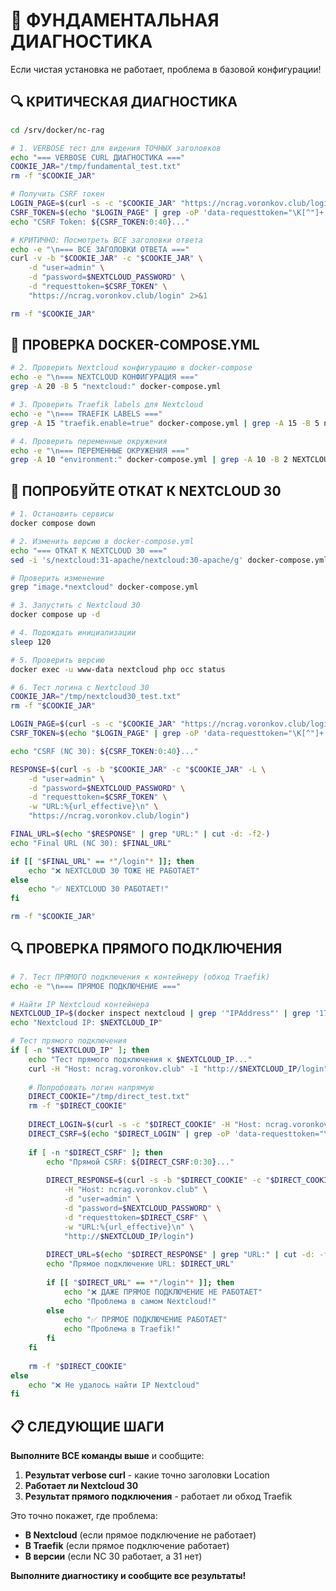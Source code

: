 # 🚨 ФУНДАМЕНТАЛЬНАЯ ДИАГНОСТИКА

Если чистая установка не работает, проблема в базовой конфигурации!

## 🔍 КРИТИЧЕСКАЯ ДИАГНОСТИКА

```bash
cd /srv/docker/nc-rag

# 1. VERBOSE тест для видения ТОЧНЫХ заголовков
echo "=== VERBOSE CURL ДИАГНОСТИКА ==="
COOKIE_JAR="/tmp/fundamental_test.txt"
rm -f "$COOKIE_JAR"

# Получить CSRF токен
LOGIN_PAGE=$(curl -s -c "$COOKIE_JAR" "https://ncrag.voronkov.club/login")
CSRF_TOKEN=$(echo "$LOGIN_PAGE" | grep -oP 'data-requesttoken="\K[^"]+' | head -1)
echo "CSRF Token: ${CSRF_TOKEN:0:40}..."

# КРИТИЧНО: Посмотреть ВСЕ заголовки ответа
echo -e "\n=== ВСЕ ЗАГОЛОВКИ ОТВЕТА ==="
curl -v -b "$COOKIE_JAR" -c "$COOKIE_JAR" \
    -d "user=admin" \
    -d "password=$NEXTCLOUD_PASSWORD" \
    -d "requesttoken=$CSRF_TOKEN" \
    "https://ncrag.voronkov.club/login" 2>&1

rm -f "$COOKIE_JAR"
```

## 🔧 ПРОВЕРКА DOCKER-COMPOSE.YML

```bash
# 2. Проверить Nextcloud конфигурацию в docker-compose
echo -e "\n=== NEXTCLOUD КОНФИГУРАЦИЯ ==="
grep -A 20 -B 5 "nextcloud:" docker-compose.yml

# 3. Проверить Traefik labels для Nextcloud
echo -e "\n=== TRAEFIK LABELS ==="
grep -A 15 "traefik.enable=true" docker-compose.yml | grep -A 15 -B 5 nextcloud

# 4. Проверить переменные окружения
echo -e "\n=== ПЕРЕМЕННЫЕ ОКРУЖЕНИЯ ==="
grep -A 10 "environment:" docker-compose.yml | grep -A 10 -B 2 NEXTCLOUD
```

## 🚨 ПОПРОБУЙТЕ ОТКАТ К NEXTCLOUD 30

```bash
# 1. Остановить сервисы
docker compose down

# 2. Изменить версию в docker-compose.yml
echo "=== ОТКАТ К NEXTCLOUD 30 ==="
sed -i 's/nextcloud:31-apache/nextcloud:30-apache/g' docker-compose.yml

# Проверить изменение
grep "image.*nextcloud" docker-compose.yml

# 3. Запустить с Nextcloud 30
docker compose up -d

# 4. Подождать инициализации
sleep 120

# 5. Проверить версию
docker exec -u www-data nextcloud php occ status

# 6. Тест логина с Nextcloud 30
COOKIE_JAR="/tmp/nextcloud30_test.txt"
rm -f "$COOKIE_JAR"

LOGIN_PAGE=$(curl -s -c "$COOKIE_JAR" "https://ncrag.voronkov.club/login")
CSRF_TOKEN=$(echo "$LOGIN_PAGE" | grep -oP 'data-requesttoken="\K[^"]+' | head -1)

echo "CSRF (NC 30): ${CSRF_TOKEN:0:40}..."

RESPONSE=$(curl -s -b "$COOKIE_JAR" -c "$COOKIE_JAR" -L \
    -d "user=admin" \
    -d "password=$NEXTCLOUD_PASSWORD" \
    -d "requesttoken=$CSRF_TOKEN" \
    -w "URL:%{url_effective}\n" \
    "https://ncrag.voronkov.club/login")

FINAL_URL=$(echo "$RESPONSE" | grep "URL:" | cut -d: -f2-)
echo "Final URL (NC 30): $FINAL_URL"

if [[ "$FINAL_URL" == *"/login"* ]]; then
    echo "❌ NEXTCLOUD 30 ТОЖЕ НЕ РАБОТАЕТ"
else
    echo "✅ NEXTCLOUD 30 РАБОТАЕТ!"
fi

rm -f "$COOKIE_JAR"
```

## 🔍 ПРОВЕРКА ПРЯМОГО ПОДКЛЮЧЕНИЯ

```bash
# 7. Тест ПРЯМОГО подключения к контейнеру (обход Traefik)
echo -e "\n=== ПРЯМОЕ ПОДКЛЮЧЕНИЕ ==="

# Найти IP Nextcloud контейнера
NEXTCLOUD_IP=$(docker inspect nextcloud | grep '"IPAddress"' | grep '172.19' | head -1 | grep -oP '\d+\.\d+\.\d+\.\d+')
echo "Nextcloud IP: $NEXTCLOUD_IP"

# Тест прямого подключения
if [ -n "$NEXTCLOUD_IP" ]; then
    echo "Тест прямого подключения к $NEXTCLOUD_IP..."
    curl -H "Host: ncrag.voronkov.club" -I "http://$NEXTCLOUD_IP/login"
    
    # Попробовать логин напрямую
    DIRECT_COOKIE="/tmp/direct_test.txt"
    rm -f "$DIRECT_COOKIE"
    
    DIRECT_LOGIN=$(curl -s -c "$DIRECT_COOKIE" -H "Host: ncrag.voronkov.club" "http://$NEXTCLOUD_IP/login")
    DIRECT_CSRF=$(echo "$DIRECT_LOGIN" | grep -oP 'data-requesttoken="\K[^"]+' | head -1)
    
    if [ -n "$DIRECT_CSRF" ]; then
        echo "Прямой CSRF: ${DIRECT_CSRF:0:30}..."
        
        DIRECT_RESPONSE=$(curl -s -b "$DIRECT_COOKIE" -c "$DIRECT_COOKIE" -L \
            -H "Host: ncrag.voronkov.club" \
            -d "user=admin" \
            -d "password=$NEXTCLOUD_PASSWORD" \
            -d "requesttoken=$DIRECT_CSRF" \
            -w "URL:%{url_effective}\n" \
            "http://$NEXTCLOUD_IP/login")
            
        DIRECT_URL=$(echo "$DIRECT_RESPONSE" | grep "URL:" | cut -d: -f2-)
        echo "Прямое подключение URL: $DIRECT_URL"
        
        if [[ "$DIRECT_URL" == *"/login"* ]]; then
            echo "❌ ДАЖЕ ПРЯМОЕ ПОДКЛЮЧЕНИЕ НЕ РАБОТАЕТ"
            echo "Проблема в самом Nextcloud!"
        else
            echo "✅ ПРЯМОЕ ПОДКЛЮЧЕНИЕ РАБОТАЕТ"
            echo "Проблема в Traefik!"
        fi
    fi
    
    rm -f "$DIRECT_COOKIE"
else
    echo "❌ Не удалось найти IP Nextcloud"
fi
```

## 📋 СЛЕДУЮЩИЕ ШАГИ

**Выполните ВСЕ команды выше** и сообщите:

1. **Результат verbose curl** - какие точно заголовки Location
2. **Работает ли Nextcloud 30**
3. **Результат прямого подключения** - работает ли обход Traefik

Это точно покажет, где проблема:
- **В Nextcloud** (если прямое подключение не работает)
- **В Traefik** (если прямое подключение работает)
- **В версии** (если NC 30 работает, а 31 нет)

**Выполните диагностику и сообщите все результаты!**